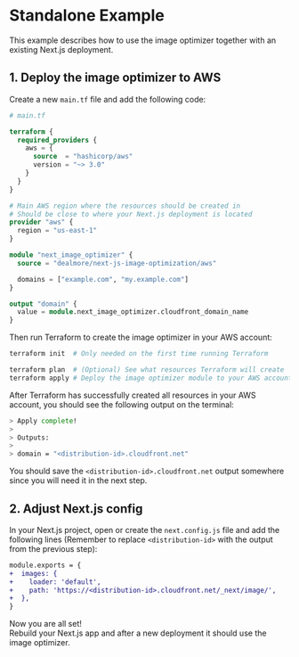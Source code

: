# Standalone Example

This example describes how to use the image optimizer together with an existing Next.js deployment.

## 1. Deploy the image optimizer to AWS

Create a new `main.tf` file and add the following code:

```tf
# main.tf

terraform {
  required_providers {
    aws = {
      source  = "hashicorp/aws"
      version = "~> 3.0"
    }
  }
}

# Main AWS region where the resources should be created in
# Should be close to where your Next.js deployment is located
provider "aws" {
  region = "us-east-1"
}

module "next_image_optimizer" {
  source = "dealmore/next-js-image-optimization/aws"

  domains = ["example.com", "my.example.com"]
}

output "domain" {
  value = module.next_image_optimizer.cloudfront_domain_name
}
```

Then run Terraform to create the image optimizer in your AWS account:

```sh
terraform init  # Only needed on the first time running Terraform

terraform plan  # (Optional) See what resources Terraform will create
terraform apply # Deploy the image optimizer module to your AWS account
```

After Terraform has successfully created all resources in your AWS account, you should see the following output on the terminal:

```sh
> Apply complete!
>
> Outputs:
>
> domain = "<distribution-id>.cloudfront.net"
```

You should save the `<distribution-id>.cloudfront.net` output somewhere since you will need it in the next step.

## 2. Adjust Next.js config

In your Next.js project, open or create the `next.config.js` file and add the following lines (Remember to replace `<distribution-id>` with the output from the previous step):

```diff
module.exports = {
+  images: {
+    loader: 'default',
+    path: 'https://<distribution-id>.cloudfront.net/_next/image/',
+  },
}
```

Now you are all set!  
Rebuild your Next.js app and after a new deployment it should use the image optimizer.

